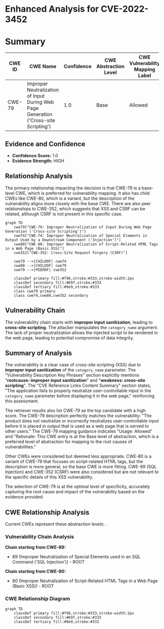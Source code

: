 # Enhanced Analysis for CVE-2022-3452

# Summary
| CWE ID | CWE Name | Confidence | CWE Abstraction Level | CWE Vulnerability Mapping Label | CWE-Vulnerability Mapping Notes |
|---|---|---|---|---|---|
| CWE-79 | Improper Neutralization of Input During Web Page Generation ('Cross-site Scripting') | 1.0 | Base | Allowed | Primary CWE |

## Evidence and Confidence

*   **Confidence Score:** 1.0
*   **Evidence Strength:** HIGH

## Relationship Analysis
The primary relationship impacting the decision is that CWE-79 is a base-level CWE, which is preferred for vulnerability mapping. It also has child CWEs like CWE-80, which is a variant, but the description of the vulnerability aligns more closely with the base CWE. There are also peer relationships to CWE-352, which suggests that XSS and CSRF can be related, although CSRF is not present in this specific case.

```mermaid
graph TD
    cwe79["CWE-79: Improper Neutralization of Input During Web Page Generation ('Cross-site Scripting')"]
    cwe74["CWE-74: Improper Neutralization of Special Elements in Output Used by a Downstream Component ('Injection')"]
    cwe80["CWE-80: Improper Neutralization of Script-Related HTML Tags in a Web Page (Basic XSS)"]
    cwe352["CWE-352: Cross-Site Request Forgery (CSRF)"]

    cwe79 -->|CHILDOF| cwe74
    cwe80 -->|CHILDOF| cwe79
    cwe79 -->|PEEROF| cwe352

    classDef primary fill:#f96,stroke:#333,stroke-width:2px
    classDef secondary fill:#69f,stroke:#333
    classDef tertiary fill:#9e9,stroke:#333
    class cwe79 primary
    class cwe74,cwe80,cwe352 secondary
```

## Vulnerability Chain
The vulnerability chain starts with **improper input sanitization**, leading to **cross-site scripting**. The attacker manipulates the `category_name` argument. The lack of proper neutralization allows the injected script to be rendered in the web page, leading to potential compromise of data integrity.

## Summary of Analysis
The vulnerability is a clear case of cross-site scripting (XSS) due to **improper input sanitization** of the `category_name` parameter. The "Vulnerability Description Key Phrases" section explicitly mentions "**rootcause: improper input sanitization**" and "**weakness: cross-site scripting**". The "CVE Reference Links Content Summary" section states, "The application fails to properly neutralize user-controllable input in the `category_name` parameter before displaying it in the web page," reinforcing this assessment.

The retriever results also list CWE-79 as the top candidate with a high score. The CWE-79 description perfectly matches the vulnerability: "The product does not neutralize or incorrectly neutralizes user-controllable input before it is placed in output that is used as a web page that is served to other users." The CWE-79 mapping guidance indicates "Usage: Allowed" and "Rationale: This CWE entry is at the Base level of abstraction, which is a preferred level of abstraction for mapping to the root causes of vulnerabilities."

Other CWEs were considered but deemed less appropriate. CWE-80 is a variant of CWE-79 that focuses on script-related HTML tags, but the description is more general, so the base CWE is more fitting. CWE-89 (SQL Injection) and CWE-352 (CSRF) were also considered but are not relevant to the specific details of this XSS vulnerability.

The selection of CWE-79 is at the optimal level of specificity, accurately capturing the root cause and impact of the vulnerability based on the evidence provided.


## CWE Relationship Analysis

Current CWEs represent these abstraction levels: .


### Vulnerability Chain Analysis

**Chain starting from CWE-89:**
- 89 (Improper Neutralization of Special Elements used in an SQL Command ('SQL Injection')) - ROOT


**Chain starting from CWE-80:**
- 80 (Improper Neutralization of Script-Related HTML Tags in a Web Page (Basic XSS)) - ROOT



### CWE Relationship Diagram

```mermaid
graph TD
    classDef primary fill:#f96,stroke:#333,stroke-width:2px
    classDef secondary fill:#69f,stroke:#333
    classDef tertiary fill:#9e9,stroke:#333
```